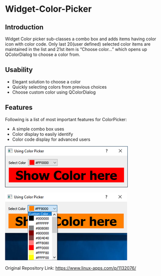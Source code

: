 # Widget-Color-Picker

## Introduction
Widget Color picker sub-classes a combo box and adds items having color icon with color code. Only last 20(user defined) selected color items are maintained in the list and 21st item is “Choose color…” which opens up QColorDialog to choose a color from.

## Usability
* Elegant solution to choose a color
* Quickly selecting colors from previous choices
* Choose custom color using QColorDialog

## Features
Following is a list of most important features for ColorPicker:
* A simple combo box uses
* Color display to easily identify
* Color code display for advanced users

![](https://github.com/Qt-Widgets/Widget-Color-Picker/blob/master/1.png)

![](https://github.com/Qt-Widgets/Widget-Color-Picker/blob/master/2.png)

Original Repository Link: https://www.linux-apps.com/p/1132076/
